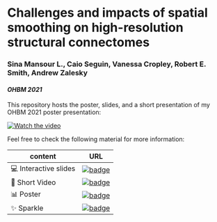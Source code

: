 # Challenges and impacts of spatial smoothing on high-resolution structural connectomes

### Sina Mansour L., Caio Seguin, Vanessa Cropley, Robert E. Smith, Andrew Zalesky

#### *OHBM 2021*

This repository hosts the poster, slides, and a short presentation of my OHBM 2021 poster presentation:

[![Watch the video](https://sina-mansour.github.io/OHBM_2021_presentation/poster.jpg)](https://youtu.be/cQiOAMskj3c)


Feel free to check the following material for more information:

| content | URL |
| ------- | --- |
| 💻 Interactive slides | [![badge](https://img.shields.io/static/v1?label=made%20with&message=Inkscape%20&%20Sozi&color=orange&style=for-the-badge&logo=inkscape)](https://sina-mansour.github.io/OHBM_2021_presentation/) |
| 🎥 Short Video | [![badge](https://img.shields.io/static/v1?label=available%20on&message=Youtube&color=red&style=for-the-badge&logo=youtube)](https://youtu.be/cQiOAMskj3c) |
| 📊 Poster | [![badge](https://img.shields.io/static/v1?label=download&message=PDF&color=e60bbe&style=for-the-badge&logo=adobeacrobatreader)](https://sina-mansour.github.io/OHBM_2021_presentation/poster.pdf) |
| ✨ Sparkle | [![badge](https://img.shields.io/static/v1?label=sparkle&message=Poster2045&color=18aff5&style=for-the-badge&logo=startrek)](https://ohbm.sparkle.space/in/poster2045) |

